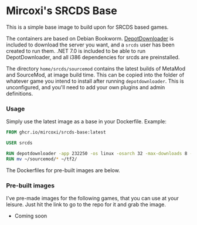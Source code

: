 # Mircoxi's SRCDS Base

This is a simple base image to build upon for SRCDS based games.

The containers are based on Debian Bookworm. [DepotDownloader](https://github.com/SteamRE/DepotDownloader) is included 
to download the server you want, and a `srcds` user has been created to run them. .NET 7.0 is included to be able to 
run DepotDownloader, and all i386 dependencies for srcds are preinstalled. 

The directory `home/srcds/sourcemod` contains the latest builds of MetaMod and SourceMod, at image build time. This can
be copied into the folder of whatever game you intend to install after running `depotdownloader`. This is unconfigured,
and you'll need to add your own plugins and admin definitions. 

### Usage

Simply use the latest image as a base in your Dockerfile. Example:

```dockerfile
FROM ghcr.io/mircoxi/srcds-base:latest

USER srcds

RUN depotdownloader -app 232250 -os linux -osarch 32 -max-downloads 8 -dir ~/tf2
RUN mv ~/sourcemod/* ~/tf2/
```

The Dockerfiles for pre-built images are below.

### Pre-built images

I've pre-made images for the following games, that you can use at your leisure. Just hit the link to go to the repo for
it and grab the image.

- Coming soon